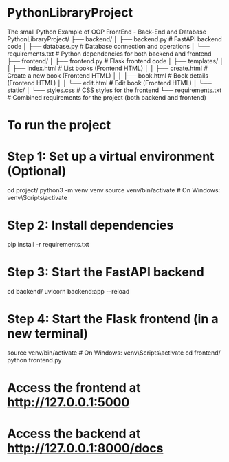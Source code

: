 # PythonLibraryProject
The small Python Example of OOP FrontEnd - Back-End and Database 
PythonLibraryProject/
├── backend/
│   ├── backend.py         # FastAPI backend code
│   ├── database.py        # Database connection and operations
│   └── requirements.txt   # Python dependencies for both backend and frontend
├── frontend/
│   ├── frontend.py        # Flask frontend code
│   ├── templates/
│   │   ├── index.html     # List books (Frontend HTML)
│   │   ├── create.html    # Create a new book (Frontend HTML)
│   │   ├── book.html      # Book details (Frontend HTML)
│   │   └── edit.html      # Edit book (Frontend HTML)
│   └── static/
│       └── styles.css     # CSS styles for the frontend
└── requirements.txt       # Combined requirements for the project (both backend and frontend)

# To run the project

# Step 1: Set up a virtual environment (Optional)
cd project/
python3 -m venv venv
source venv/bin/activate  # On Windows: venv\Scripts\activate

# Step 2: Install dependencies
pip install -r requirements.txt

# Step 3: Start the FastAPI backend
cd backend/
uvicorn backend:app --reload

# Step 4: Start the Flask frontend (in a new terminal)
source venv/bin/activate  # On Windows: venv\Scripts\activate
cd frontend/
python frontend.py

# Access the frontend at http://127.0.0.1:5000
# Access the backend at http://127.0.0.1:8000/docs
